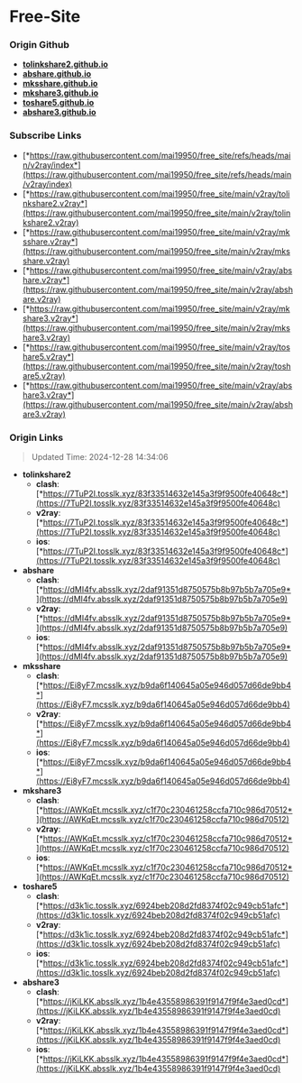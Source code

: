 # Free-Site

### Origin Github

- [**tolinkshare2.github.io**](https://github.com/tolinkshare2/tolinkshare2.github.io)
- [**abshare.github.io**](https://github.com/abshare/abshare.github.io)
- [**mksshare.github.io**](https://github.com/mksshare/mksshare.github.io)
- [**mkshare3.github.io**](https://github.com/mkshare3/mkshare3.github.io)
- [**toshare5.github.io**](https://github.com/toshare5/toshare5.github.io)
- [**abshare3.github.io**](https://github.com/abshare3/abshare3.github.io)

### Subscribe Links

- [*https://raw.githubusercontent.com/mai19950/free_site/refs/heads/main/v2ray/index*](https://raw.githubusercontent.com/mai19950/free_site/refs/heads/main/v2ray/index)
- [*https://raw.githubusercontent.com/mai19950/free_site/main/v2ray/tolinkshare2.v2ray*](https://raw.githubusercontent.com/mai19950/free_site/main/v2ray/tolinkshare2.v2ray)
- [*https://raw.githubusercontent.com/mai19950/free_site/main/v2ray/mksshare.v2ray*](https://raw.githubusercontent.com/mai19950/free_site/main/v2ray/mksshare.v2ray)
- [*https://raw.githubusercontent.com/mai19950/free_site/main/v2ray/abshare.v2ray*](https://raw.githubusercontent.com/mai19950/free_site/main/v2ray/abshare.v2ray)
- [*https://raw.githubusercontent.com/mai19950/free_site/main/v2ray/mkshare3.v2ray*](https://raw.githubusercontent.com/mai19950/free_site/main/v2ray/mkshare3.v2ray)
- [*https://raw.githubusercontent.com/mai19950/free_site/main/v2ray/toshare5.v2ray*](https://raw.githubusercontent.com/mai19950/free_site/main/v2ray/toshare5.v2ray)
- [*https://raw.githubusercontent.com/mai19950/free_site/main/v2ray/abshare3.v2ray*](https://raw.githubusercontent.com/mai19950/free_site/main/v2ray/abshare3.v2ray)

### Origin Links

> Updated Time: 2024-12-28 14:34:06

- **tolinkshare2**
  - **clash**: [*https://7TuP2I.tosslk.xyz/83f33514632e145a3f9f9500fe40648c*](https://7TuP2I.tosslk.xyz/83f33514632e145a3f9f9500fe40648c)
  - **v2ray**: [*https://7TuP2I.tosslk.xyz/83f33514632e145a3f9f9500fe40648c*](https://7TuP2I.tosslk.xyz/83f33514632e145a3f9f9500fe40648c)
  - **ios**: [*https://7TuP2I.tosslk.xyz/83f33514632e145a3f9f9500fe40648c*](https://7TuP2I.tosslk.xyz/83f33514632e145a3f9f9500fe40648c)
- **abshare**
  - **clash**: [*https://dMI4fv.absslk.xyz/2daf91351d8750575b8b97b5b7a705e9*](https://dMI4fv.absslk.xyz/2daf91351d8750575b8b97b5b7a705e9)
  - **v2ray**: [*https://dMI4fv.absslk.xyz/2daf91351d8750575b8b97b5b7a705e9*](https://dMI4fv.absslk.xyz/2daf91351d8750575b8b97b5b7a705e9)
  - **ios**: [*https://dMI4fv.absslk.xyz/2daf91351d8750575b8b97b5b7a705e9*](https://dMI4fv.absslk.xyz/2daf91351d8750575b8b97b5b7a705e9)
- **mksshare**
  - **clash**: [*https://Ei8yF7.mcsslk.xyz/b9da6f140645a05e946d057d66de9bb4*](https://Ei8yF7.mcsslk.xyz/b9da6f140645a05e946d057d66de9bb4)
  - **v2ray**: [*https://Ei8yF7.mcsslk.xyz/b9da6f140645a05e946d057d66de9bb4*](https://Ei8yF7.mcsslk.xyz/b9da6f140645a05e946d057d66de9bb4)
  - **ios**: [*https://Ei8yF7.mcsslk.xyz/b9da6f140645a05e946d057d66de9bb4*](https://Ei8yF7.mcsslk.xyz/b9da6f140645a05e946d057d66de9bb4)
- **mkshare3**
  - **clash**: [*https://AWKqEt.mcsslk.xyz/c1f70c230461258ccfa710c986d70512*](https://AWKqEt.mcsslk.xyz/c1f70c230461258ccfa710c986d70512)
  - **v2ray**: [*https://AWKqEt.mcsslk.xyz/c1f70c230461258ccfa710c986d70512*](https://AWKqEt.mcsslk.xyz/c1f70c230461258ccfa710c986d70512)
  - **ios**: [*https://AWKqEt.mcsslk.xyz/c1f70c230461258ccfa710c986d70512*](https://AWKqEt.mcsslk.xyz/c1f70c230461258ccfa710c986d70512)
- **toshare5**
  - **clash**: [*https://d3k1ic.tosslk.xyz/6924beb208d2fd8374f02c949cb51afc*](https://d3k1ic.tosslk.xyz/6924beb208d2fd8374f02c949cb51afc)
  - **v2ray**: [*https://d3k1ic.tosslk.xyz/6924beb208d2fd8374f02c949cb51afc*](https://d3k1ic.tosslk.xyz/6924beb208d2fd8374f02c949cb51afc)
  - **ios**: [*https://d3k1ic.tosslk.xyz/6924beb208d2fd8374f02c949cb51afc*](https://d3k1ic.tosslk.xyz/6924beb208d2fd8374f02c949cb51afc)
- **abshare3**
  - **clash**: [*https://jKiLKK.absslk.xyz/1b4e43558986391f9147f9f4e3aed0cd*](https://jKiLKK.absslk.xyz/1b4e43558986391f9147f9f4e3aed0cd)
  - **v2ray**: [*https://jKiLKK.absslk.xyz/1b4e43558986391f9147f9f4e3aed0cd*](https://jKiLKK.absslk.xyz/1b4e43558986391f9147f9f4e3aed0cd)
  - **ios**: [*https://jKiLKK.absslk.xyz/1b4e43558986391f9147f9f4e3aed0cd*](https://jKiLKK.absslk.xyz/1b4e43558986391f9147f9f4e3aed0cd)

